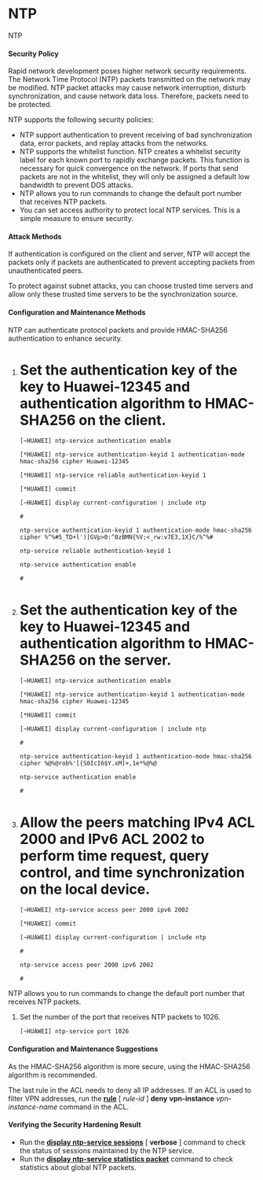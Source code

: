 NTP
===

NTP

#### Security Policy

Rapid network development poses higher network security requirements. The Network Time Protocol (NTP) packets transmitted on the network may be modified. NTP packet attacks may cause network interruption, disturb synchronization, and cause network data loss. Therefore, packets need to be protected.

NTP supports the following security policies:

* NTP support authentication to prevent receiving of bad synchronization data, error packets, and replay attacks from the networks.
* NTP supports the whitelist function. NTP creates a whitelist security label for each known port to rapidly exchange packets. This function is necessary for quick convergence on the network. If ports that send packets are not in the whitelist, they will only be assigned a default low bandwidth to prevent DOS attacks.
* NTP allows you to run commands to change the default port number that receives NTP packets.
* You can set access authority to protect local NTP services. This is a simple measure to ensure security.


#### Attack Methods

If authentication is configured on the client and server, NTP will accept the packets only if packets are authenticated to prevent accepting packets from unauthenticated peers.

To protect against subnet attacks, you can choose trusted time servers and allow only these trusted time servers to be the synchronization source.


#### Configuration and Maintenance Methods

NTP can authenticate protocol packets and provide HMAC-SHA256 authentication to enhance security.

1. # Set the authentication key of the key to **Huawei-12345** and authentication algorithm to **HMAC-SHA256** on the client.
   
   ```
   [~HUAWEI] ntp-service authentication enable
   ```
   ```
   [*HUAWEI] ntp-service authentication-keyid 1 authentication-mode hmac-sha256 cipher Huawei-12345
   ```
   ```
   [*HUAWEI] ntp-service reliable authentication-keyid 1
   ```
   ```
   [*HUAWEI] commit
   ```
   ```
   [~HUAWEI] display current-configuration | include ntp
   ```
   ```
   #
   ```
   ```
   ntp-service authentication-keyid 1 authentication-mode hmac-sha256 cipher %^%#5_TD+l')]GVp>0:^0zBMN{%V;<_rw:v7E3,1X}C/%^%#
   ```
   ```
   ntp-service reliable authentication-keyid 1
   ```
   ```
   ntp-service authentication enable
   ```
   ```
   #
   ```
2. # Set the authentication key of the key to **Huawei-12345** and authentication algorithm to **HMAC-SHA256** on the server.
   
   ```
   [~HUAWEI] ntp-service authentication enable
   ```
   ```
   [*HUAWEI] ntp-service authentication-keyid 1 authentication-mode hmac-sha256 cipher Huawei-12345
   ```
   ```
   [*HUAWEI] commit
   ```
   ```
   [~HUAWEI] display current-configuration | include ntp
   ```
   ```
   #
   ```
   ```
   ntp-service authentication-keyid 1 authentication-mode hmac-sha256 cipher %@%@rob%'[{S0IcI6$Y.xM]+,1e*%@%@
   ```
   ```
   ntp-service authentication enable
   ```
   ```
   #
   ```
3. # Allow the peers matching IPv4 ACL 2000 and IPv6 ACL 2002 to perform time request, query control, and time synchronization on the local device.
   
   ```
   [~HUAWEI] ntp-service access peer 2000 ipv6 2002
   ```
   ```
   [*HUAWEI] commit
   ```
   ```
   [~HUAWEI] display current-configuration | include ntp
   ```
   ```
   #
   ```
   ```
   ntp-service access peer 2000 ipv6 2002
   ```
   ```
   #
   ```

NTP allows you to run commands to change the default port number that receives NTP packets.

1. Set the number of the port that receives NTP packets to 1026.
   ```
   [~HUAWEI] ntp-service port 1026
   ```

#### Configuration and Maintenance Suggestions

As the HMAC-SHA256 algorithm is more secure, using the HMAC-SHA256 algorithm is recommended.

The last rule in the ACL needs to deny all IP addresses. If an ACL is used to filter VPN addresses, run the [**rule**](cmdqueryname=rule) [ *rule-id* ] **deny** **vpn-instance** *vpn-instance-name* command in the ACL.


#### Verifying the Security Hardening Result

* Run the **[**display ntp-service sessions**](cmdqueryname=display+ntp-service+sessions)** [ ****verbose**** ] command to check the status of sessions maintained by the NTP service.
* Run the [**display ntp-service statistics packet**](cmdqueryname=display+ntp-service+statistics+packet) command to check statistics about global NTP packets.
